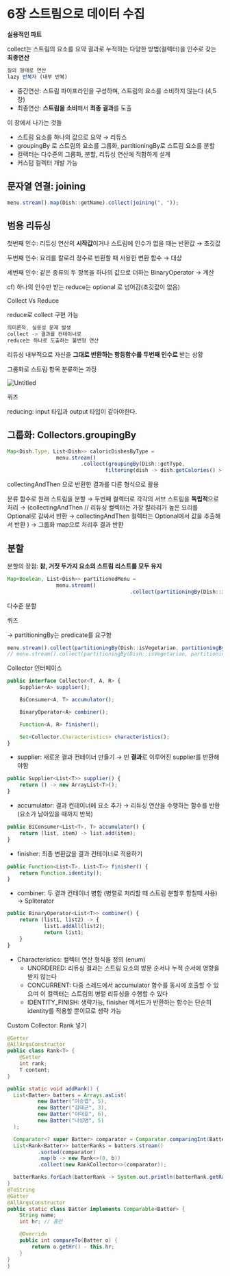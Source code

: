# 6장 스트림으로 데이터 수집

**실용적인 파트**

collect는 스트림의 요소를 요약 결과로 누적하는 다양한 방법(컬렉터)을 인수로 갖는 **최종연산**

```jsx
질의 형태로 연산
lazy 반복자 (내부 반복)
```

- 중간연산: 스트림 파이프라인을 구성하며, 스트림의 요소를 소비하지 않는다 (4,5장)
- 최종연산: **스트림을 소비**해서 **최종 결과**를 도출

이 장에서 나가는 것들 

- 스트림 요소를 하나의 값으로 요약 → 리듀스
- groupingBy 로 스트림의 요소를 그룹화, partitioningBy로 스트림 요소를 분할
- 컬렉터는 다수준의 그룹화, 분할, 리듀싱 연산에 적합하게 설계
- 커스텀 컬렉터 개발 가능

## 문자열 연결: joining

```jsx
menu.stream().map(Dish::getName).collect(joining(", "));
```

## 범용 리듀싱

첫번째 인수: 리듀싱 연산의 **시작값**이거나 스트림에 인수가 없을 때는 반환값  → 초깃값

두번째 인수: 요리를 칼로리 정수로 반환할 때 사용한 변환 함수  → 대상

세번째 인수: 같은 종류의 두 항목을 하나의 값으로 더하는 BinaryOperator → 계산 

cf) 하나의 인수만 받는 reduce는 optional 로 넘어감(초깃값이 없음)

Collect Vs Reduce 

reduce로 collect 구현 가능 

```jsx
의미론적, 실용성 문제 발생 
collect -> 결과를 컨테이너로 
reduce는 하나로 도출하는 불변형 연산 
```

리듀싱 내부적으로 자신을 **그대로 반환하는 항등함수를  두번째 인수로** 받는 상황

그룹화로 스트림 항목 분류하는 과정 

![Untitled](https://s3-us-west-2.amazonaws.com/secure.notion-static.com/24cf2b19-cec8-4567-aff9-2724a94db659/Untitled.png)

퀴즈

reducing: input 타입과 output 타입이 같아야한다. 

## 그룹화: Collectors.groupingBy

```jsx
Map<Dish.Type, List<Dish>> caloricDishesByType =
                menu.stream()
                        .collect(groupingBy(Dish::getType,
                                filtering(dish -> dish.getCalories() > 500, toList())));
```

collectingAndThen 으로 반환한 결과를 다른 형식으로 활용 

분류 함수로 원래 스트림을 분할 → 두번째 컬렉터로 각각의 서브 스트림을 **독립적**으로 처리 → (collectingAndThen //  리듀싱 컬렉터는 가장 칼라리가 높은 요리를 Optional로 감싸서 반환 → collectingAndThen 컬렉터는 Optional에서 값을 추출해서 반환 )
→ 그룹화 map으로 처리후 결과 반환 

## 분할

분할의 장점: **참, 거짓 두가지 요소의 스트림 리스트를 모두 유지** 

```jsx
Map<Boolean, List<Dish>> partitionedMenu =
                menu.stream()
										.collect(partitioningBy(Dish::isVegetarian));
```

다수준 분할 

퀴즈

→ partitioningBy는 predicate를 요구함 

```jsx
menu.stream().collect(partitioningBy(Dish::isVegetarian, partitioningBy(d -> d.getCalories() > 500)));
// menu.stream().collect(partitioningBy(Dish::isVegetarian, partitioningBy(Dish::getCalories))); compile fail
```

Collector 인터페이스 

```jsx
public interface Collector<T, A, R> {
    Supplier<A> supplier();

    BiConsumer<A, T> accumulator();

    BinaryOperator<A> combiner();

    Function<A, R> finisher();

    Set<Collector.Characteristics> characteristics();
}
```

- supplier: 새로운 결과 컨테이너 만들기 → 빈 **결과**로 이루어진 supplier를 반환해야함

```jsx
public Supplier<List<T>> supplier() {
	return () -> new ArrayList<T>();
}
```

- accumulator: 결과 컨테이너에 요소 추가 → 리듀싱 연산을 수행하는 함수를 반환 (요소가 남아있을 때까지 반복)

```jsx
public BiConsumer<List<T>, T> accumulator() {
	return (list, item) -> list.add(item);
}
```

- finisher: 최종 변환값을 결과 컨테이너로 적용하기

```jsx
public Function<List<T>, List<T>> finisher() {
	return Function.identity();
}
```

- combiner: 두 결과 컨테이너 병합  (병렬로 처리할 때 스트림 분할후 합칠때 사용) → Spliterator

```jsx
public BinaryOperator<List<T>> combiner() {
	return (list1, list2) -> {
			list1.addAll(list2);
			return list1;
	}
}
```

- Characteristics: 컬렉터 연산 형식을 정의 (enum)
    - UNORDERED: 리듀싱 결과는 스트림 요소의 방문 순서나 누적 순서에 영향을 받지 않는다
    - CONCURRENT: 다중 스레드에서 accumulator 함수를 동시에 호출할 수 있으며 이 컬렉터는 스트림의 병렬 리듀싱을 수행할 수 있다
    - IDENTITY_FINISH: 생략가능, finisher 메서드가 반환하는 함수는 단순히 identity를 적용할 뿐이므로 생략 가능

Custom Collector: Rank 넣기

```java
@Getter
@AllArgsConstructor
public class Rank<T> {
    @Setter
    int rank;
    T content;
}
```

```java
public static void addRank() {
  List<Batter> batters = Arrays.asList(
          new Batter("이승엽", 5),
          new Batter("김태균", 3),
          new Batter("이대호", 6),
          new Batter("나성범", 5)
  );

  Comparator<? super Batter> comparator = Comparator.comparingInt(Batter::getHr).reversed();
  List<Rank<Batter>> batterRanks = batters.stream()
          .sorted(comparator)
          .map(b -> new Rank<>(0, b))
          .collect(new RankCollector<>(comparator));

  batterRanks.forEach(batterRank -> System.out.println(batterRank.getRank() + " " + batterRank.getContent().getName()));
}
@ToString
@Getter
@AllArgsConstructor
public static class Batter implements Comparable<Batter> {
    String name;
    int hr; // 홈런

    @Override
    public int compareTo(Batter o) {
        return o.getHr() - this.hr;
    }
}
}
```
